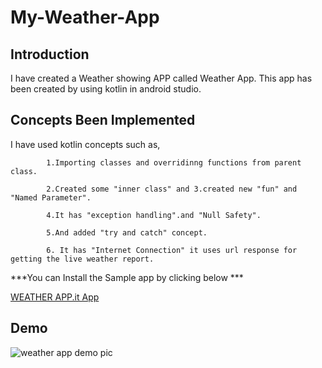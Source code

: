 # My-Weather-App
## Introduction
I have created a Weather showing APP called Weather App.
This app has been created by using kotlin in android studio.

## Concepts Been Implemented

I have used kotlin concepts such as,

            1.Importing classes and overridinng functions from parent class.
            
            2.Created some "inner class" and 3.created new "fun" and "Named Parameter".
            
            4.It has "exception handling".and "Null Safety".
            
            5.And added "try and catch" concept.
            
            6. It has "Internet Connection" it uses url response for getting the live weather report.
            
***You can Install the Sample app by clicking below ***

[WEATHER APP.it App](https://github.com/HarishharanH/My-Android-Applications/raw/master/Weather%20App.apk)

## Demo
![weather app demo pic](https://user-images.githubusercontent.com/66459579/83939752-058e5580-a7fd-11ea-8220-c84c022b6490.jpg)
